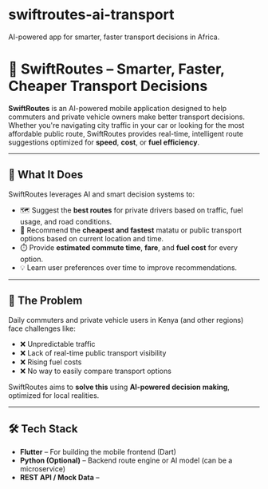 # swiftroutes-ai-transport
AI-powered app for smarter, faster transport decisions in Africa.

# 🚀 SwiftRoutes – Smarter, Faster, Cheaper Transport Decisions

**SwiftRoutes** is an AI-powered mobile application designed to help commuters and private vehicle owners make better transport decisions. Whether you're navigating city traffic in your car or looking for the most affordable public route, SwiftRoutes provides real-time, intelligent route suggestions optimized for **speed**, **cost**, or **fuel efficiency**.

---

## 📱 What It Does

SwiftRoutes leverages AI and smart decision systems to:

- 🗺️ Suggest the **best routes** for private drivers based on traffic, fuel usage, and road conditions.
- 🚌 Recommend the **cheapest and fastest** matatu or public transport options based on current location and time.
- ⏱️ Provide **estimated commute time**, **fare**, and **fuel cost** for every option.
- 💡 Learn user preferences over time to improve recommendations.

---

## 🎯 The Problem

Daily commuters and private vehicle users in Kenya (and other regions) face challenges like:

- ❌ Unpredictable traffic
- ❌ Lack of real-time public transport visibility
- ❌ Rising fuel costs
- ❌ No way to easily compare transport options

SwiftRoutes aims to **solve this** using **AI-powered decision making**, optimized for local realities.

---

## 🛠️ Tech Stack

- **Flutter** – For building the mobile frontend (Dart)
- **Python (Optional)** – Backend route engine or AI model (can be a microservice)
- **REST API / Mock Data** –
